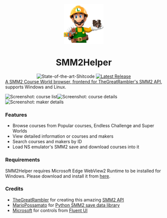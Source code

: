 <div align="center">
  <img src="res/smm2helper.png" height="128"/>
  <h1>SMM2Helper</h1>
  <a href="https://github.com/trekhleb/state-of-the-art-shitcode"></a><img src="https://img.shields.io/static/v1?label=State-of-the-art&message=Shitcode&color=7B5804" alt="State-of-the-art-Shitcode" /></a>
  <a href="https://github.com/YidaozhanYa/SMM2Helper/releases/latest"><img src="https://img.shields.io/github/v/release/YidaozhanYa/SMM2Helper" alt="Latest Release" />
</div>
A SMM2 Course World browser, frontend for <a href="https://github.com/TheGreatRambler/MariOver">TheGreatRambler's SMM2 API</a>, supports Windows and Linux.

<img src="https://imgsrc.baidu.com/super/pic/item/5243fbf2b21193136f1f8b7520380cd790238d93.jpg" alt="Screenshot: course list" width="33%;" /><img src="https://imgsrc.baidu.com/super/pic/item/5243fbf2b21193136f1b8b7520380cd790238d9f.jpg" alt="Screenshot: course details" width="33%;" /><img src="https://imgsrc.baidu.com/super/pic/item/c8177f3e6709c93d48a67a32da3df8dcd000549a.jpg" alt="Screenshot: maker details" width="33%;" />

### Features

- Browse courses from Popular courses, Endless Challenge and Super Worlds
- View detailed information or courses and makers
- Search courses and makers by ID
- Load NS emulator's SMM2 save and download courses into it

### Requirements

SMM2Helper requires Microsoft Edge WebView2 Runtime to be installed for Windows. Please download and install it from [here](https://developer.microsoft.com/en-us/microsoft-edge/webview2/).

### Credits

- [TheGreatRambler](https://github.com/TheGreatRambler) for creating this amazing [SMM2 API](https://github.com/TheGreatRambler/MariOver)
- [MarioPossamato](https://github.com/MarioPossamato) for [Python SMM2 save data library](https://github.com/JiXiaomai/SMM2#who-gets-credit-for-this)
- [Microsoft](https://github.com/microsoft) for controls from [Fluent UI](https://github.com/microsoft/fluentui)
